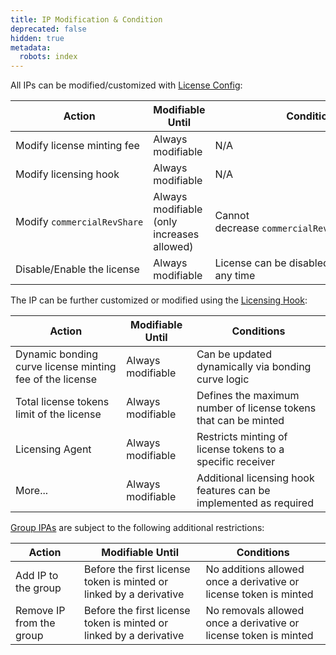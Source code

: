 ```yaml
---
title: IP Modification & Condition
deprecated: false
hidden: true
metadata:
  robots: index
---
```

All IPs can be modified/customized with [License Config](doc:license-config-hook):

| **Action**                  | **Modifiable Until**                       | **Conditions**                                    |
| --------------------------- | ------------------------------------------ | ------------------------------------------------- |
| Modify license minting fee  | Always modifiable                          | N/A                                               |
| Modify licensing hook       | Always modifiable                          | N/A                                               |
| Modify `commercialRevShare` | Always modifiable (only increases allowed) | Cannot decrease `commercialRevShare` percentage   |
| Disable/Enable the license  | Always modifiable                          | License can be disabled or re-enabled at any time |

The IP can be further customized or modified using the [Licensing Hook](https://docs.story.foundation/docs/license-config-hook#/licensing-hook):

| **Action**                                               | **Modifiable Until** | **Conditions**                                                    |
| -------------------------------------------------------- | -------------------- | ----------------------------------------------------------------- |
| Dynamic bonding curve license minting fee of the license | Always modifiable    | Can be updated dynamically via bonding curve logic                |
| Total license tokens limit of the license                | Always modifiable    | Defines the maximum number of license tokens that can be minted   |
| Licensing Agent                                          | Always modifiable    | Restricts minting of license tokens to a specific receiver        |
| More...                                                  | Always modifiable    | Additional licensing hook features can be implemented as required |

[Group IPAs](doc:grouping-module) are subject to the following additional restrictions:

| **Action**               | **Modifiable Until**                                               | **Conditions**                                                    |
| ------------------------ | ------------------------------------------------------------------ | ----------------------------------------------------------------- |
| Add IP to the group      | Before the first license token is minted or linked by a derivative | No additions allowed once a derivative or license token is minted |
| Remove IP from the group | Before the first license token is minted or linked by a derivative | No removals allowed once a derivative or license token is minted  |